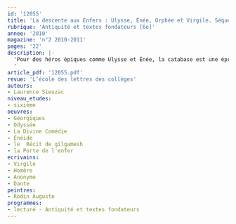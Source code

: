 ```yaml
---
id: '12055'
title: 'La descente aux Enfers : Ulysse, Énée, Orphée et Virgile. Séquence '
rubrique: 'Antiquité et textes fondateurs [6e]'
annee: '2010'
magazine: 'n°2 2010-2011'
pages: '22'
description: |-
  'Pour des héros épiques comme Ulysse et Énée, la catabase est une épreuve initiatique, un voyage spirituel mais aussi une quête intérieure, à la fois retour dans le passé et projection dans l’avenir. Les extraits de « L’Odyssée », de « L’Énéide », des « Géorgiques » et de « La Divine Comédie » sur lesquels s’appuie cet article donnent différentes définitions des Enfers. En effet, dans la mythologie gréco-latine, ils représentent le royaume des morts gouverné par Hadès et Perséphone (Pluton et Proserpine), alors que, dans la religion chrétienne, l’Enfer désigne le lieu où sont châtiés les damnés et s’oppose au Paradis. Cette étude peut suivre celle du « Récit de Gilgamesh » et réactiver ainsi les notions fondamentales de mythe, d’épopée ou de héros épique. En maîtrise de la langue, il traite des substituts, notamment des épithètes homériques, et des compléments circonstanciels de temps et de lieu. Dans le cadre de l’histoire des arts, il analyse, en parallèle avec le texte de Dante, la « Porte de l’Enfer » d’Auguste Rodin.
  '
article_pdf: '12055.pdf'
revue: 'L’école des lettres des collèges'
auteurs:
- Laurence Sieuzac
niveau_etudes:
- sixième
oeuvres:
- Géorgiques
- Odyssée
- La Divine Comédie
- Énéide
- le  Récit de gilgamesh
- la Porte de l'enfer
ecrivains:
- Virgile
- Homère
- Anonyme
- Dante
peintres:
- Rodin Auguste
programmes:
- lecture - Antiquité et textes fondateurs
---
```

